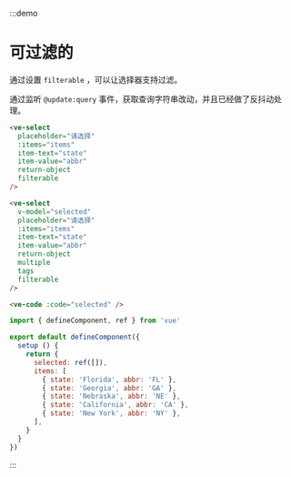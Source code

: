 :::demo

# 可过滤的

通过设置 `filterable` ，可以让选择器支持过滤。

通过监听 `@update:query` 事件，获取查询字符串改动，并且已经做了反抖动处理。

```html
<ve-select
  placeholder="请选择"
  :items="items"
  item-text="state"
  item-value="abbr"
  return-object
  filterable
/>

<ve-select
  v-model="selected"
  placeholder="请选择"
  :items="items"
  item-text="state"
  item-value="abbr"
  return-object
  multiple
  tags
  filterable
/>

<ve-code :code="selected" />
```

```js
import { defineComponent, ref } from 'vue'

export default defineComponent({
  setup () {
    return {
      selected: ref([]),
      items: [
        { state: 'Florida', abbr: 'FL' },
        { state: 'Georgia', abbr: 'GA' },
        { state: 'Nebraska', abbr: 'NE' },
        { state: 'California', abbr: 'CA' },
        { state: 'New York', abbr: 'NY' },
      ],
    }
  }
})
```

:::